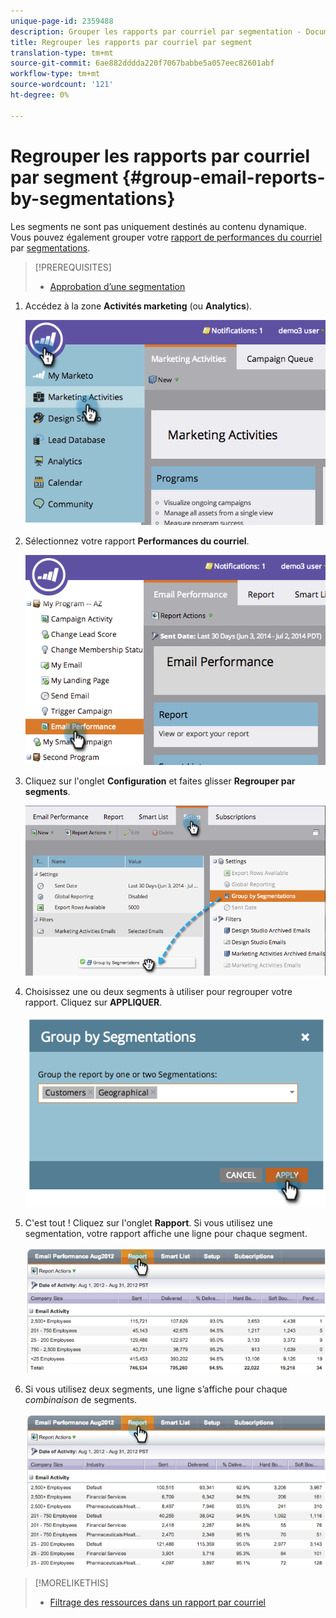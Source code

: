 ```yaml
---
unique-page-id: 2359488
description: Grouper les rapports par courriel par segmentation - Documents marketing - Documentation du produit
title: Regrouper les rapports par courriel par segment
translation-type: tm+mt
source-git-commit: 6ae882dddda220f7067babbe5a057eec82601abf
workflow-type: tm+mt
source-wordcount: '121'
ht-degree: 0%

---
```



# Regrouper les rapports par courriel par segment {#group-email-reports-by-segmentations}

Les segments ne sont pas uniquement destinés au contenu dynamique. Vous pouvez également grouper votre [rapport de performances du courriel](../../../../product-docs/email-marketing/email-programs/email-program-data/email-performance-report.md) par [segmentations](https://docs.marketo.com/display/docs/segmentation+and+snippets).

>[!PREREQUISITES]
>
>* [Approbation d’une segmentation](approve-a-segmentation.md)

>



1. Accédez à la zone **Activités marketing** (ou **Analytics**).

   ![](assets/image2014-9-16-9-3a15-3a58.png)

1. Sélectionnez votre rapport **Performances du courriel**.

   ![](assets/image2014-9-16-9-3a16-3a6.png)

1. Cliquez sur l&#39;onglet **Configuration** et faites glisser **Regrouper par segments**.

   ![](assets/image2014-9-16-9-3a16-3a59.png)

1. Choisissez une ou deux segments à utiliser pour regrouper votre rapport. Cliquez sur **APPLIQUER**.

   ![](assets/image2014-9-16-9-3a17-3a9.png)

1. C&#39;est tout ! Cliquez sur l&#39;onglet **Rapport**. Si vous utilisez une segmentation, votre rapport affiche une ligne pour chaque segment.

   ![](assets/image2014-9-16-9-3a17-3a17.png)

1. Si vous utilisez deux segments, une ligne s’affiche pour chaque *combinaison* de segments.

   ![](assets/image2014-9-16-9-3a17-3a26.png)

>[!MORELIKETHIS]
>
>* [Filtrage des ressources dans un rapport par courriel](../../../../product-docs/reporting/basic-reporting/report-activity/filter-assets-in-an-email-report.md)

>



